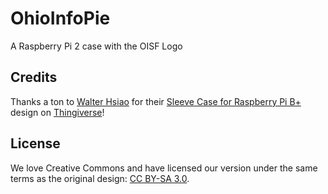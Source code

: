 # OhioInfoPie

A Raspberry Pi 2 case with the OISF Logo

## Credits

Thanks a ton to [Walter Hsiao](http://www.thingiverse.com/walter/about) for their [Sleeve Case for Raspberry Pi B+](http://www.thingiverse.com/thing:604915) design on [Thingiverse](www.thingiverse.com)!

## License

We love Creative Commons and have licensed our version under the same terms as the original design: [CC BY-SA 3.0](https://creativecommons.org/licenses/by-sa/3.0/).

